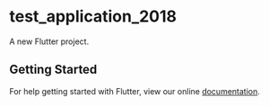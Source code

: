 # test_application_2018

A new Flutter project.

## Getting Started

For help getting started with Flutter, view our online
[documentation](https://flutter.io/).
